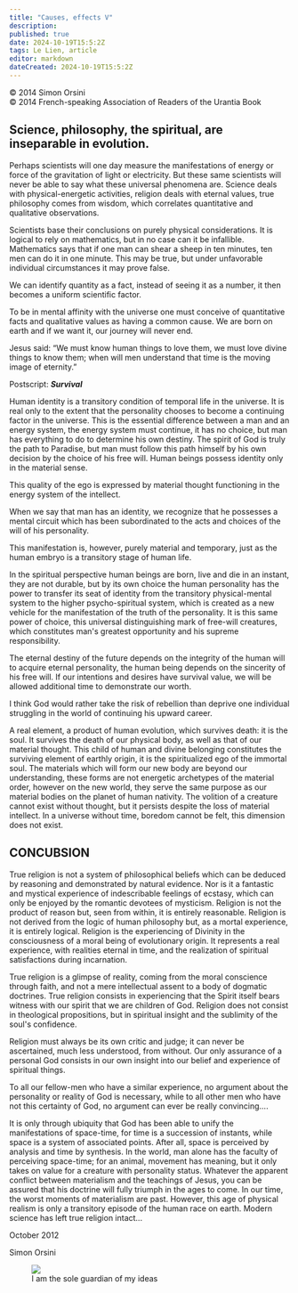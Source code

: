 ```yaml
---
title: "Causes, effects V"
description: 
published: true
date: 2024-10-19T15:5:2Z
tags: Le Lien, article
editor: markdown
dateCreated: 2024-10-19T15:5:2Z
---
```


<p class="v-card v-sheet theme--light grey lighten-3 px-2">© 2014 Simon Orsini<br>© 2014 French-speaking Association of Readers of the Urantia Book</p>


## Science, philosophy, the spiritual, are inseparable in evolution.

Perhaps scientists will one day measure the manifestations of energy or force of the gravitation of light or electricity. But these same scientists will never be able to say what these universal phenomena are. Science deals with physical-energetic activities, religion deals with eternal values, true philosophy comes from wisdom, which correlates quantitative and qualitative observations.

Scientists base their conclusions on purely physical considerations. It is logical to rely on mathematics, but in no case can it be infallible. Mathematics says that if one man can shear a sheep in ten minutes, ten men can do it in one minute. This may be true, but under unfavorable individual circumstances it may prove false.

We can identify quantity as a fact, instead of seeing it as a number, it then becomes a uniform scientific factor.

To be in mental affinity with the universe one must conceive of quantitative facts and qualitative values as having a common cause. We are born on earth and if we want it, our journey will never end.

Jesus said: “We must know human things to love them, we must love divine things to know them; when will men understand that time is the moving image of eternity.”

Postscript: ***Survival***

Human identity is a transitory condition of temporal life in the universe. It is real only to the extent that the personality chooses to become a continuing factor in the universe. This is the essential difference between a man and an energy system, the energy system must continue, it has no choice, but man has everything to do to determine his own destiny. The spirit of God is truly the path to Paradise, but man must follow this path himself by his own decision by the choice of his free will. Human beings possess identity only in the material sense.

This quality of the ego is expressed by material thought functioning in the energy system of the intellect.

When we say that man has an identity, we recognize that he possesses a mental circuit which has been subordinated to the acts and choices of the will of his personality.

This manifestation is, however, purely material and temporary, just as the human embryo is a transitory stage of human life.

In the spiritual perspective human beings are born, live and die in an instant, they are not durable, but by its own choice the human personality has the power to transfer its seat of identity from the transitory physical-mental system to the higher psycho-spiritual system, which is created as a new vehicle for the manifestation of the truth of the personality. It is this same power of choice, this universal distinguishing mark of free-will creatures, which constitutes man's greatest opportunity and his supreme responsibility.

The eternal destiny of the future depends on the integrity of the human will to acquire eternal personality, the human being depends on the sincerity of his free will. If our intentions and desires have survival value, we will be allowed additional time to demonstrate our worth.

I think God would rather take the risk of rebellion than deprive one individual struggling in the world of continuing his upward career.

A real element, a product of human evolution, which survives death: it is the soul. It survives the death of our physical body, as well as that of our material thought. This child of human and divine belonging constitutes the surviving element of earthly origin, it is the spiritualized ego of the immortal soul. The materials which will form our new body are beyond our understanding, these forms are not energetic archetypes of the material order, however on the new world, they serve the same purpose as our material bodies on the planet of human nativity. The volition of a creature cannot exist without thought, but it persists despite the loss of material intellect. In a universe without time, boredom cannot be felt, this dimension does not exist.

## CONCUBSION

True religion is not a system of philosophical beliefs which can be deduced by reasoning and demonstrated by natural evidence. Nor is it a fantastic and mystical experience of indescribable feelings of ecstasy, which can only be enjoyed by the romantic devotees of mysticism. Religion is not the product of reason but, seen from within, it is entirely reasonable. Religion is not derived from the logic of human philosophy but, as a mortal experience, it is entirely logical. Religion is the experiencing of Divinity in the consciousness of a moral being of evolutionary origin. It represents a real experience, with realities eternal in time, and the realization of spiritual satisfactions during incarnation.

True religion is a glimpse of reality, coming from the moral conscience through faith, and not a mere intellectual assent to a body of dogmatic doctrines. True religion consists in experiencing that the Spirit itself bears witness with our spirit that we are children of God. Religion does not consist in theological propositions, but in spiritual insight and the sublimity of the soul's confidence.

Religion must always be its own critic and judge; it can never be ascertained, much less understood, from without. Our only assurance of a personal God consists in our own insight into our belief and experience of spiritual things.

To all our fellow-men who have a similar experience, no argument about the personality or reality of God is necessary, while to all other men who have not this certainty of God, no argument can ever be really convincing....

It is only through ubiquity that God has been able to unify the manifestations of space-time, for time is a succession of instants, while space is a system of associated points. After all, space is perceived by analysis and time by synthesis. In the world, man alone has the faculty of perceiving space-time; for an animal, movement has meaning, but it only takes on value for a creature with personality status. Whatever the apparent conflict between materialism and the teachings of Jesus, you can be assured that his doctrine will fully triumph in the ages to come. In our time, the worst moments of materialism are past. However, this age of physical realism is only a transitory episode of the human race on earth. Modern science has left true religion intact...

October 2012

Simon Orsini

<figure id="Figure_5" class="image urantiapedia">
<img src="/image/article/Le_Lien/images_01/195.jpg">
<figcaption>I am the sole guardian of my ideas</figcaption>
</figure>

